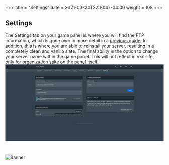 +++
title = "Settings"
date =  2021-03-24T22:10:47-04:00
weight = 108
+++

## Settings
The Settings tab on your game panel is where you will find the FTP information, which is gone over in more detail in a [previous guide](/game-servers/dashboard/file-management). In addition, this is where you are able to reinstall your server, resulting in a completely clean and vanilla slate. The final ability is the option to change your server name within the game panel. This will not reflect in real-life, only for organization sake on the panel itself.
![Screenshot](/game-servers/images/settings.png)

#
![Banner](/images/fishy.gif)